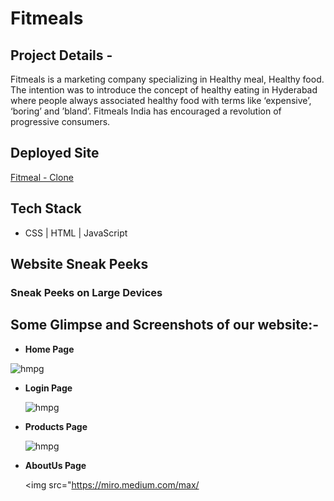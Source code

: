# Fitmeals
## Project Details -
Fitmeals is a marketing company specializing in Healthy meal, Healthy food. The intention was to introduce the concept of healthy eating in Hyderabad where people always associated healthy food with terms like ‘expensive’, ‘boring’ and ’bland’. Fitmeals India has encouraged a revolution of progressive consumers.


## Deployed Site

[Fitmeal - Clone](https://grand-longma-97f1d2.netlify.app/)


## Tech Stack

- CSS | HTML | JavaScript

## Website Sneak Peeks

### Sneak Peeks on Large Devices

## Some Glimpse and Screenshots of our website:-

- **Home Page** 

 <img src="https://miro.medium.com/max/1400/1*7dRCCPN3FkDYW8gBenWYZQ.png" alt="hmpg"/>

- **Login Page** 

  <img src="https://miro.medium.com/max/1400/1*xHLW8mM8pFTObQxdWVxl2w.png" alt="hmpg"/>
  
- **Products Page**  
 
  <img src="https://miro.medium.com/max/1400/1*uFJjUfSFNB9cno4qFH2cVQ.png" alt="hmpg"/>

- **AboutUs Page**  
 
  <img src="https://miro.medium.com/max/

